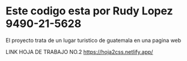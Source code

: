 # Este codigo esta por Rudy Lopez 9490-21-5628

El proyecto trata de un lugar turistico de guatemala en una pagina web

LINK HOJA DE TRABAJO NO.2
https://hoja2css.netlify.app/
